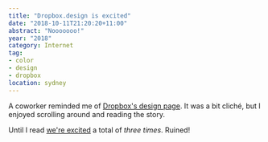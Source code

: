 ```yaml
---
title: "Dropbox.design is excited"
date: "2018-10-11T21:20:20+11:00"
abstract: "Nooooooo!"
year: "2018"
category: Internet
tag:
- color
- design
- dropbox
location: sydney
---
```

A coworker reminded me of [Dropbox's design page]. It was a bit cliché, but I enjoyed scrolling around and reading the story.

Until I read [we're excited] a total of *three times*. Ruined!

[Dropbox's design page]: https://dropbox.design/
[we're excited]: https://rubenerd.com/this-press-release-is-excited/

